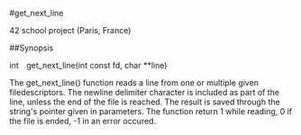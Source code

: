 #get_next_line
  
42 school project (Paris, France)
  
##Synopsis
  
int&emsp;get_next_line(int const fd, char **line)  
  
The get_next_line() function reads a line from one or multiple given filedescriptors. The newline delimiter character is included as part of the line, unless the end of the file is reached. The result is saved through the string's pointer given in parameters. The function return 1 while reading, 0 if the file is ended, -1 in an error occured.
